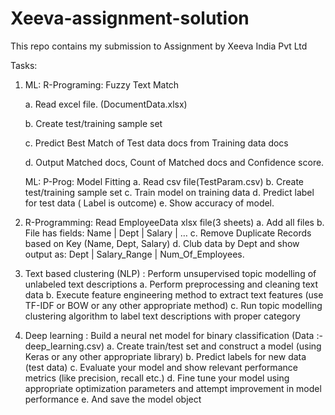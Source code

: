 # Xeeva-assignment-solution
This repo contains my submission to Assignment by Xeeva India Pvt Ltd

Tasks:

1.	ML: R-Programing: Fuzzy Text Match

    a.	Read excel file. (DocumentData.xlsx)
    
    b.	Create test/training sample set
    
    c.	Predict Best Match of Test data docs from Training data docs
    
    d.	Output Matched docs, Count of Matched docs and Confidence score.

    ML: P-Prog: Model Fitting
    a.	Read csv file(TestParam.csv)
    b.	Create test/training sample set
    c.	Train model on training data
    d.	Predict label for test data ( Label is outcome)
    e.	Show accuracy of model.

2.	R-Programming: Read EmployeeData xlsx file(3 sheets)
    a.	Add all files
    b.	File has fields: Name | Dept | Salary | …
    c.	Remove Duplicate Records based on Key (Name, Dept, Salary)
    d.	Club data by Dept and show output as: Dept | Salary_Range | Num_Of_Employees.

3.	Text based clustering (NLP) : Perform unsupervised topic modelling of unlabeled text descriptions
    a.	Perform preprocessing and cleaning  text data 
    b.	Execute feature engineering method to extract text features (use TF-IDF or BOW or any other appropriate method)
    c.	Run topic modelling clustering algorithm to label text descriptions with proper category

4.	Deep learning : Build a neural net model for binary classification (Data :- deep_learning.csv)
    a.	Create train/test set and construct a model (using Keras or any other appropriate library)
    b.	Predict labels for new data (test data)
    c.	Evaluate your model and show relevant performance metrics (like precision, recall etc.)
    d.	Fine tune your model using appropriate optimization parameters and attempt improvement in model performance
    e.	And save the model object
